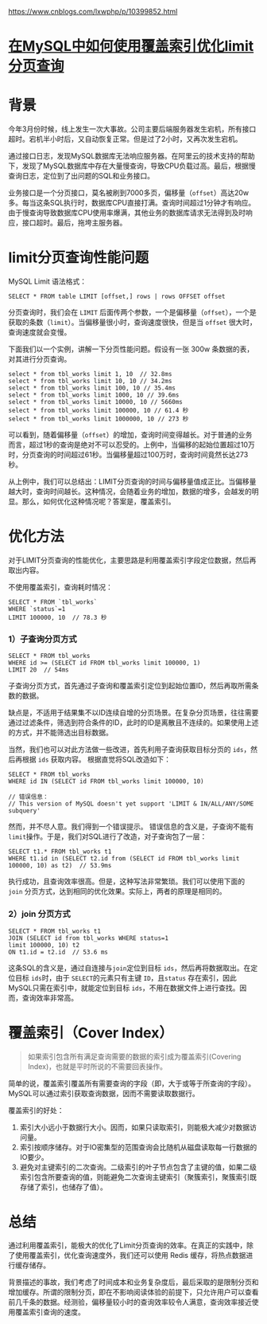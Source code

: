 https://www.cnblogs.com/lxwphp/p/10399852.html



# [在MySQL中如何使用覆盖索引优化limit分页查询](https://www.cnblogs.com/lxwphp/p/10399852.html)

# 背景

今年3月份时候，线上发生一次大事故。公司主要后端服务器发生宕机，所有接口超时。宕机半小时后，又自动恢复正常。但是过了2小时，又再次发生宕机。

通过接口日志，发现MySQL数据库无法响应服务器。在阿里云的技术支持的帮助下，发现了MySQL数据库中存在大量慢查询，导致CPU负载过高。最后，根据慢查询日志，定位到了出问题的SQL和业务接口。

业务接口是一个分页接口，莫名被刷到7000多页，偏移量（`offset`）高达20w多。每当这条SQL执行时，数据库CPU直接打满。查询时间超过1分钟才有响应。由于慢查询导致数据库CPU使用率爆满，其他业务的数据库请求无法得到及时响应，接口超时。最后，拖垮主服务器。

# limit分页查询性能问题

MySQL Limit 语法格式：

```
SELECT * FROM table LIMIT [offset,] rows | rows OFFSET offset
```

分页查询时，我们会在 `LIMIT` 后面传两个参数，一个是偏移量（`offset`），一个是获取的条数（`limit`）。当偏移量很小时，查询速度很快，但是当 `offset` 很大时，查询速度就会变慢。

下面我们以一个实例，讲解一下分页性能问题。假设有一张 300w 条数据的表，对其进行分页查询。

```
select * from tbl_works limit 1, 10  // 32.8ms
select * from tbl_works limit 10, 10 // 34.2ms
select * from tbl_works limit 100, 10 // 35.4ms
select * from tbl_works limit 1000, 10 // 39.6ms
select * from tbl_works limit 10000, 10 // 5660ms
select * from tbl_works limit 100000, 10 // 61.4 秒
select * from tbl_works limit 1000000, 10 // 273 秒
```

可以看到，随着偏移量（`offset`）的增加，查询时间变得越长。对于普通的业务而言，超过1秒的查询是绝对不可以忍受的。上例中，当偏移的起始位置超过10万时，分页查询的时间超过61秒。当偏移量超过100万时，查询时间竟然长达273秒。

从上例中，我们可以总结出：LIMIT分页查询的时间与偏移量值成正比。当偏移量越大时，查询时间越长。这种情况，会随着业务的增加，数据的增多，会越发的明显。那么，如何优化这种情况呢？答案是，覆盖索引。

# 优化方法

对于LIMIT分页查询的性能优化，主要思路是利用覆盖索引字段定位数据，然后再取出内容。

不使用覆盖索引，查询耗时情况：

```
SELECT * FROM `tbl_works`
WHERE `status`=1 
LIMIT 100000, 10  // 78.3 秒
```

### 1）子查询分页方式

```
SELECT * FROM tbl_works
WHERE id >= (SELECT id FROM tbl_works limit 100000, 1)
LIMIT 20  // 54ms
```

子查询分页方式，首先通过子查询和覆盖索引定位到起始位置ID，然后再取所需条数的数据。

缺点是，不适用于结果集不以ID连续自增的分页场景。在复杂分页场景，往往需要通过过滤条件，筛选到符合条件的ID，此时的ID是离散且不连续的。如果使用上述的方式，并不能筛选出目标数据。

当然，我们也可以对此方法做一些改进，首先利用子查询获取目标分页的 `ids`，然后再根据 `ids` 获取内容。
根据直觉将SQL改造如下：

```
SELECT * FROM tbl_works
WHERE id IN (SELECT id FROM tbl_works limit 100000, 10)

// 错误信息：
// This version of MySQL doesn't yet support 'LIMIT & IN/ALL/ANY/SOME subquery'
```

然而，并不尽人意。我们得到一个错误提示。
错误信息的含义是，子查询不能有 `limit`操作。于是，我们对SQL进行了改造，对子查询包了一层：

```
SELECT t1.* FROM tbl_works t1
WHERE t1.id in (SELECT t2.id from (SELECT id FROM tbl_works limit 100000, 10) as t2)  // 53.9ms
```

执行成功，且查询效率很高。但是，这种写法非常繁琐。我们可以使用下面的 `join` 分页方式，达到相同的优化效果。实际上，两者的原理是相同的。

### 2）join 分页方式

```
SELECT * FROM tbl_works t1 
JOIN (SELECT id from tbl_works WHERE status=1 
limit 100000, 10) t2
ON t1.id = t2.id  // 53.6 ms
```

这条SQL的含义是，通过自连接与`join`定位到目标 `ids`，然后再将数据取出。在定位目标 `ids`时，由于 `SELECT`的元素只有主键 `ID`，且`status` 存在索引，因此MySQL只需在索引中，就能定位到目标 `ids`，不用在数据文件上进行查找。因而，查询效率非常高。

# 覆盖索引（Cover Index）

> 如果索引包含所有满足查询需要的数据的索引成为覆盖索引(Covering Index)，也就是平时所说的不需要回表操作。

简单的说，覆盖索引覆盖所有需要查询的字段（即，大于或等于所查询的字段）。MySQL可以通过索引获取查询数据，因而不需要读取数据行。

覆盖索引的好处：

1. 索引大小远小于数据行大小。因而，如果只读取索引，则能极大减少对数据访问量。
2. 索引按顺序储存。对于IO密集型的范围查询会比随机从磁盘读取每一行数据的IO要少。
3. 避免对主键索引的二次查询。二级索引的叶子节点包含了主键的值，如果二级索引包含所要查询的值，则能避免二次查询主键索引（聚簇索引，聚簇索引既存储了索引，也储存了值）。

# 总结

通过利用覆盖索引，能极大的优化了Limit分页查询的效率。在真正的实践中，除了使用覆盖索引，优化查询速度外，我们还可以使用 Redis 缓存，将热点数据进行缓存储存。

背景描述的事故，我们考虑了时间成本和业务复杂度后，最后采取的是限制分页和增加缓存。所谓的限制分页，即在不影响阅读体验的前提下，只允许用户可以查看前几千条的数据。经测验，偏移量较小时的查询效率较令人满意，查询效率接近使用覆盖索引查询的速度。



